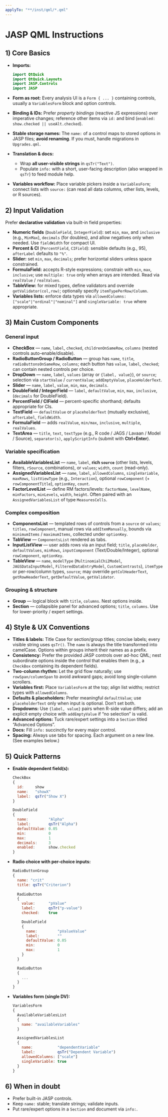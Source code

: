 ```yaml
---
applyTo: "**/inst/qml/*.qml"
---
```


# JASP QML Instructions

## 1) Core Basics

- **Imports:**
  ```qml
  import QtQuick
  import QtQuick.Layouts
  import JASP.Controls
  import JASP
  ```

- **Form as root:** Every analysis UI is a `Form { ... }` containing controls, usually a `VariablesForm` block and option controls.
- **Binding & IDs:** Prefer *property bindings* (reactive JS expressions) over imperative changes; reference other items via `id:` and bind (`enabled: show.checked || useAlt.checked`).
- **Stable storage names:** The `name:` of a control maps to stored options in JASP files; **avoid renaming**. If you must, handle migrations in `Upgrades.qml`.
- **Translation & docs:**
  - Wrap **all user-visible strings** in `qsTr("Text")`.
  - Populate `info:` with a short, user-facing description (also wrapped in `qsTr`) to feed module help.
- **Variables workflow:** Place variable pickers inside a `VariablesForm`; connect lists with `source:` (can read all data columns, other lists, levels, or R sources).

## 2) Input Validation

Prefer **declarative validation** via built-in field properties:

- **Numeric fields** (`DoubleField`, `IntegerField`): set `min`, `max`, and `inclusive` (e.g., `MinMax`), `decimals` (for doubles), and allow negatives only when needed. Use `fieldWidth` for compact UI.
- **Percent & CI** (`PercentField`, `CIField`): sensible defaults (e.g., 95), `afterLabel` defaults to `"%"`.
- **Slider:** set `min`, `max`, `decimals`; prefer horizontal sliders unless space constrained.
- **FormulaField:** accepts R-style expressions; constrain with `min`, `max`, `inclusive`; use `multiple: true` only when arrays are intended. Read via `realValue` / `realValues`.
- **TableView:** for mixed types, define validators and override `getValidator(col,row)`; optionally specify `itemTypePerRow/Column`.
- **Variables lists:** enforce data types via `allowedColumns: ["scale"|"ordinal"|"nominal"]` and `singleVariable: true` where appropriate.

## 3) Main Custom Components

### General input
- **CheckBox** — `name`, `label`, `checked`, `childrenOnSameRow`, `columns` (nested controls auto-enable/disable).
- **RadioButtonGroup / RadioButton** — group has `name`, `title`, `radioButtonsOnSameRow`, `columns`; each button has `value`, `label`, `checked`; can contain nested controls per choice.
- **DropDown** — `name`, `label`, `values` (array or `{label, value}`), or `source`; selection via `startValue` / `currentValue`; `addEmptyValue`, `placeHolderText`.
- **Slider** — `name`, `label`, `value`, `min`, `max`, `decimals`.
- **DoubleField / IntegerField** — `label`, `defaultValue`, `min`, `max`, `inclusive`, (`decimals` for DoubleField).
- **PercentField / CIField** — percent-specific shorthand; defaults appropriate for CIs.
- **TextField** — `defaultValue` or `placeholderText` (mutually exclusive), `afterLabel`, `fieldWidth`.
- **FormulaField** — adds `realValue`, `min/max`, `inclusive`, `multiple`, `realValues`.
- **TextArea** — `title`, `text`, `textType` (e.g., R code / JAGS / Lavaan / Model / Source), `separator(s)`, `applyScriptInfo` (submit with **Ctrl+Enter**).

### Variable specification
- **AvailableVariablesList** — `name`, `label`, **rich `source`** (other lists, levels, filters, `rSource`, combinations), or `values`; `width`, `count` (read-only).
- **AssignedVariablesList** — `name`, `label`, `allowedColumns`, `singleVariable`, `maxRows`, `listViewType` (e.g., `Interaction`), optional `rowComponent` (+ `rowComponentTitle`), `optionKey`, `count`.
- **FactorLevelList** — define RM factors/levels: `factorName`, `levelName`, `minFactors`, `minLevels`, `width`, `height`. Often paired with an `AssignedVariablesList` of type `MeasuresCells`.

### Complex composition
- **ComponentsList** — templated rows of controls from a `source` or `values`; `titles`, `rowComponent`, manual rows via `addItemManually`, bounds via `minimumItems` / `maximumItems`, collected under `optionKey`.
- **TabView** — `ComponentsList` rendered as tabs.
- **InputListView** — user adds rows via an input field; `title`, `placeHolder`, `defaultValues`, `minRows`, `inputComponent` (Text/Double/Integer), optional `rowComponent`, `optionKey`.
- **TableView** — `name`, `modelType` (`MultinomialChi2Model`, `JAGSDataInputModel`, `FilteredDataEntryModel`, `CustomContrasts`), `itemType` or per-row/column types, `source`; may override `getColHeaderText`, `getRowHeaderText`, `getDefaultValue`, `getValidator`.

### Grouping & structure
- **Group** — logical block with `title`, `columns`. Nest options inside.
- **Section** — collapsible panel for advanced options; `title`, `columns`. Use for lower-priority / expert settings.

## 4) Style & UX Conventions

- **Titles & labels:** Title Case for section/group titles; concise labels; every visible string uses `qsTr()`. The `name` is always the title transformed into camelCase. Options within groups inherit their names as a prefix.
- **Consistency:** Prefer the provided JASP controls over ad-hoc QML; nest subordinate options inside the control that enables them (e.g., a `CheckBox` containing its dependent fields).
- **Two-column rhythm:** Let the grid flow naturally; use `rowSpan/columnSpan` to avoid awkward gaps; avoid long single-column scrollers.
- **Variables first:** Place `VariablesForm` at the top; align list widths; restrict types with `allowedColumns`.
- **Defaults & placeholders:** Prefer meaningful `defaultValue`; use `placeholderText` only when input is optional. Don’t set both.
- **Dropdowns:** Use `{label, value}` pairs when R-side value differs; add an explicit empty choice with `addEmptyValue` if “no selection” is valid.
- **Advanced options:** Tuck rare/expert settings into a `Section` titled “Advanced Options”.
- **Docs:** Fill `info:` succinctly for every major control.
- **Spacing:** Always use tabs for spacing. Each argument on a new line. (See examples below.)

## 5) Quick Patterns

- **Enable dependent field(s):**
  ```qml
  CheckBox
  {
    id:     show
    name:   "showX"
    label:  qsTr("Show X")
  }
  
  DoubleField
  {
    name:         "Alpha"
    label:        qsTr("Alpha")
    defaultValue: 0.05
    min:          0
    max:          1
    decimals:     3
    enabled:      show.checked
  }
  ```

- **Radio choice with per-choice inputs:**
  ```qml
  RadioButtonGroup
  {
    name: "crit"
    title: qsTr("Criterion")
    
    RadioButton
    {
      value:      "pValue"
      label:      qsTr("p-value")
      checked:    true

      DoubleField
      {
        name:         "pValueValue"
        label:        ""
        defaultValue: 0.05
        min:          0
        max:          1
      }
    }

    RadioButton
    {
      ...
    }
  }
  ```

- **Variables form (single DV):**
  ```qml
  VariablesForm
  {
    AvailableVariablesList
    {
      name: "availableVariables"
    }

    AssignedVariablesList
    {
      name:           "dependentVariable"
      label:          qsTr("Dependent Variable")
      allowedColumns: ["scale"]
      singleVariable: true
    }
  }
  ```

## 6) When in doubt

- Prefer built-in JASP controls.
- Keep `name:` stable; translate strings; validate inputs.
- Put rare/expert options in a `Section` and document via `info:`.
